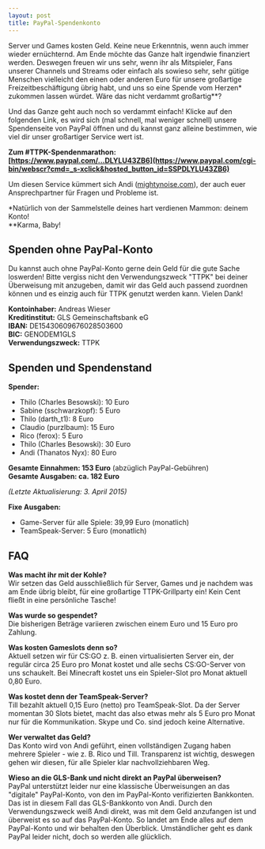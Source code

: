 ```yaml
---
layout: post
title: PayPal-Spendenkonto
---
```



Server und Games kosten Geld. Keine neue Erkenntnis, wenn auch immer wieder ernüchternd. Am Ende möchte das Ganze halt irgendwie finanziert werden. Deswegen freuen wir uns sehr, wenn ihr als Mitspieler, Fans unserer Channels und Streams oder einfach als sowieso sehr, sehr gütige Menschen vielleicht den einen oder anderen Euro für unsere großartige Freizeitbeschäftigung übrig habt, und uns so eine Spende vom Herzen* zukommen lassen würdet. Wäre das nicht verdammt großartig**?

Und das Ganze geht auch noch so verdammt einfach! Klicke auf den folgenden Link, es wird sich (mal schnell, mal weniger schnell) unsere Spendenseite von PayPal öffnen und du kannst ganz alleine bestimmen, wie viel dir unser großartiger Service wert ist.  

**Zum #TTPK-Spendenmarathon: [https://www.paypal.com/...DLYLU43ZB6](https://www.paypal.com/cgi-bin/webscr?cmd=_s-xclick&hosted_button_id=SSPDLYLU43ZB6)**  

Um diesen Service kümmert sich Andi ([mightynoise.com](http://www.mightynoise.com)), der auch euer Ansprechpartner für Fragen und Probleme ist.

*Natürlich von der Sammelstelle deines hart verdienen Mammon: deinem Konto!  
**Karma, Baby!  

## Spenden ohne PayPal-Konto

Du kannst auch ohne PayPal-Konto gerne dein Geld für die gute Sache loswerden! Bitte vergiss nicht den Verwendungszweck "TTPK" bei deiner Überweisung mit anzugeben, damit wir das Geld auch passend zuordnen können und es einzig auch für TTPK genutzt werden kann. Vielen Dank!  

**Kontoinhaber:** Andreas Wieser  
**Kreditinstitut:** GLS Gemeinschaftsbank eG  
**IBAN:** DE15430609676028503600  
**BIC:** GENODEM1GLS  
**Verwendungszweck:** TTPK  

## Spenden und Spendenstand

**Spender:**  
* Thilo (Charles Besowski): 10 Euro  
* Sabine (sschwarzkopf): 5 Euro  
* Thilo (darth_t1): 8 Euro  
* Claudio (purzlbaum): 15 Euro  
* Rico (ferox): 5 Euro  
* Thilo (Charles Besowski): 30 Euro  
* Andi (Thanatos Nyx): 80 Euro

**Gesamte Einnahmen: 153 Euro** (abzüglich PayPal-Gebühren)  
**Gesamte Ausgaben: ca. 182 Euro**  

_(Letzte Aktualisierung: 3. April 2015)_

**Fixe Ausgaben:**  
* Game-Server für alle Spiele: 39,99 Euro (monatlich)  
* TeamSpeak-Server: 5 Euro (monatlich)  

## FAQ

**Was macht ihr mit der Kohle?**  
Wir setzen das Geld ausschließlich für Server, Games und je nachdem was am Ende übrig bleibt, für eine großartige TTPK-Grillparty ein! Kein Cent fließt in eine persönliche Tasche!  

**Was wurde so gespendet?**  
Die bisherigen Beträge variieren zwischen einem Euro und 15 Euro pro Zahlung.  

**Was kosten Gameslots denn so?**  
Aktuell setzen wir für CS:GO z. B. einen virtualisierten Server ein, der regulär circa 25 Euro pro Monat kostet und alle sechs CS:GO-Server von uns schaukelt. Bei Minecraft kostet uns ein Spieler-Slot pro Monat aktuell 0,80 Euro.  

**Was kostet denn der TeamSpeak-Server?**  
Till bezahlt aktuell 0,15 Euro (netto) pro TeamSpeak-Slot. Da der Server momentan 30 Slots bietet, macht das also etwas mehr als 5 Euro pro Monat nur für die Kommunikation. Skype und Co. sind jedoch keine Alternative.  

**Wer verwaltet das Geld?**  
Das Konto wird von Andi geführt, einen vollständigen Zugang haben mehrere Spieler - wie z. B. Rico und Till. Transparenz ist wichtig, deswegen gehen wir diesen, für alle Spieler klar nachvollziehbaren Weg.  

**Wieso an die GLS-Bank und nicht direkt an PayPal überweisen?**  
PayPal unterstützt leider nur eine klassische Überweisungen an das "digitale" PayPal-Konto, von den im PayPal-Konto verifizierten Bankkonten. Das ist in diesem Fall das GLS-Bankkonto von Andi. Durch den Verwendungszweck weiß Andi direkt, was mit dem Geld anzufangen ist und überweist es so auf das PayPal-Konto. So landet am Ende alles auf dem PayPal-Konto und wir behalten den Überblick. Umständlicher geht es dank PayPal leider nicht, doch so werden alle glücklich.  
